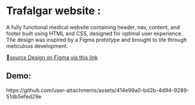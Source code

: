 <h1>Trafalgar website :</h1>
<p>A fully functional medical website containing header, nav, content, and footer built using HTML and CSS, designed for optimal user experience.<be>
The design was inspired by a Figma prototype and brought to life through meticulous development.</p>

🔗<a href="https://www.figma.com/design/zITzIbmPpn4Fb15h0RrAVU/trafalgar-landing-page-for-figma?node-id=0-1&node-type=canvas">source Design on Figma via this link</a>

<h2>Demo:</h2>
https://github.com/user-attachments/assets/414e99a0-bd2b-4d94-9289-51db5efed29e
